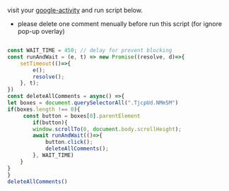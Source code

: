 visit your [google-activity](https://myactivity.google.com/page?hl=ko&utm_medium=web&utm_source=youtube&page=youtube_comments) and run script below.
* please delete one comment menually before run this script (for ignore pop-up overlay) 
```js

const WAIT_TIME = 450; // delay for prevent blocking
const runAndWait = (e, t) => new Promise((resolve, d)=>{
    setTimeout(()=>{
        e();
        resolve();
    }, t);
}) 
const deleteAllComments = async() =>{
let boxes = document.querySelectorAll(".TjcpUd.NMm5M")
if(boxes.length !== 0){
     const button = boxes[0].parentElement
        if(button){
        window.scrollTo(0, document.body.scrollHeight);
        await runAndWait(()=>{
            button.click();
            deleteAllComments();
        }, WAIT_TIME)     
    }
}  
} 
deleteAllComments()
```
